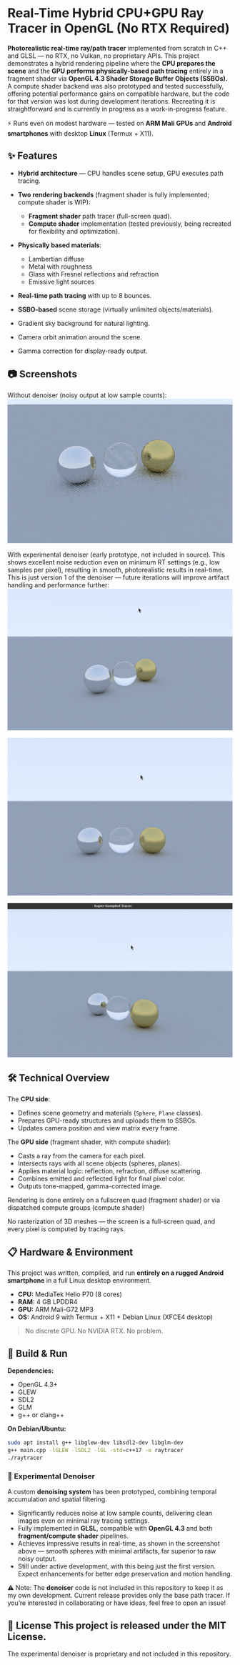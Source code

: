# Real-Time Hybrid CPU+GPU Ray Tracer in OpenGL (No RTX Required)

**Photorealistic real-time ray/path tracer** implemented from scratch in C++ and GLSL — no RTX, no Vulkan, no proprietary APIs.
This project demonstrates a hybrid rendering pipeline where the **CPU prepares the scene** and the **GPU performs physically-based path tracing** entirely in a fragment shader via **OpenGL 4.3 Shader Storage Buffer Objects (SSBOs).** A compute shader backend was also prototyped and tested successfully, offering potential performance gains on compatible hardware, but the code for that version was lost during development iterations. Recreating it is straightforward and is currently in progress as a work-in-progress feature.

⚡ Runs even on modest hardware — tested on **ARM Mali GPUs** and **Android smartphones** with desktop **Linux** (Termux + X11).


## ✨ Features

* **Hybrid architecture** — CPU handles scene setup, GPU executes path tracing.
  
* **Two rendering backends** (fragment shader is fully implemented; compute shader is WIP):
    - **Fragment shader** path tracer (full-screen quad).
    - **Compute shader** implementation (tested previously, being recreated for flexibility and optimization).

* **Physically based materials**:
    - Lambertian diffuse
    - Metal with roughness
    - Glass with Fresnel reflections and refraction
    - Emissive light sources

* **Real-time path tracing** with up to 8 bounces.

* **SSBO-based** scene storage (virtually unlimited objects/materials).

* Gradient sky background for natural lighting.

* Camera orbit animation around the scene.

* Gamma correction for display-ready output.


## 📷 Screenshots

Without denoiser (noisy output at low sample counts): ![Screenshot](IMG_3040.jpeg)

With experimental denoiser (early prototype, not included in source). This shows excellent noise reduction even on minimum RT settings (e.g., low samples per pixel), resulting in smooth, photorealistic results in real-time. This is just version 1 of the denoiser — future iterations will improve artifact handling and performance further: ![Screenshot](IMG_3053.jpeg)

![Screenshot](IMG_3054.jpeg)

![Screenshot](IMG_3055.jpeg)

## 🛠 Technical Overview
The **CPU side**:
- Defines scene geometry and materials (`Sphere`, `Plane` classes).
- Prepares GPU-ready structures and uploads them to SSBOs.
- Updates camera position and view matrix every frame.

The **GPU side** (fragment shader, with compute shader):
- Casts a ray from the camera for each pixel.
- Intersects rays with all scene objects (spheres, planes).
- Applies material logic: reflection, refraction, diffuse scattering.
- Combines emitted and reflected light for final pixel color.
- Outputs tone-mapped, gamma-corrected image.

Rendering is done entirely on a fullscreen quad (fragment shader) or via dispatched compute groups (compute shader)

No rasterization of 3D meshes — the screen is a full-screen quad, and every pixel is computed by tracing rays.



## 📋 Hardware & Environment
This project was written, compiled, and run **entirely on a rugged Android smartphone** in a full Linux desktop environment.

- **CPU:** MediaTek Helio P70 (8 cores)
- **RAM:** 4 GB LPDDR4
- **GPU:** ARM Mali-G72 MP3
- **OS:** Android 9 with Termux + X11 + Debian Linux (XFCE4 desktop)

> No discrete GPU. No NVIDIA RTX. No problem.



## 🚀 Build & Run
**Dependencies:**
- OpenGL 4.3+
- GLEW
- SDL2
- GLM
- g++ or clang++

**On Debian/Ubuntu:**
```bash
sudo apt install g++ libglew-dev libsdl2-dev libglm-dev
g++ main.cpp -lGLEW -lSDL2 -lGL -std=c++17 -o raytracer
./raytracer
```


### 🧪 Experimental Denoiser
A custom **denoising system** has been prototyped, combining temporal accumulation and spatial filtering.
* Significantly reduces noise at low sample counts, delivering clean images even on minimal ray tracing settings.
* Fully implemented in **GLSL**, compatible with **OpenGL 4.3** and both **fragment/compute shader** pipelines.
* Achieves impressive results in real-time, as shown in the screenshot above — smooth spheres with minimal artifacts, far superior to raw noisy output.
* Still under active development, with this being just the first version. Expect enhancements for better edge preservation and motion handling.

 ⚠️ Note: The **denoiser** code is not included in this repository to keep it as my own development. Current release provides only the base path tracer. If you’re interested in collaborating or have ideas, feel free to open an issue!



## 📄 License This project is released under the **MIT License**. 
The experimental denoiser is proprietary and not included in this repository.
